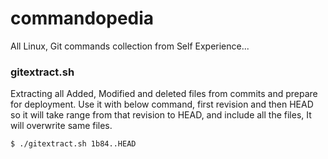 # commandopedia
All Linux, Git commands collection from Self Experience... 



### gitextract.sh
Extracting all Added, Modified and deleted files from commits and prepare for deployment. Use it with below command, 
first revision and then HEAD so it will take range from that revision to HEAD, and include all the files, It will overwrite same files. 

```sh
$ ./gitextract.sh 1b84..HEAD
```

   [gitextract.sh]: <https://github.com/technoknol/commandopedia/blob/master/gitextract.sh>
   
